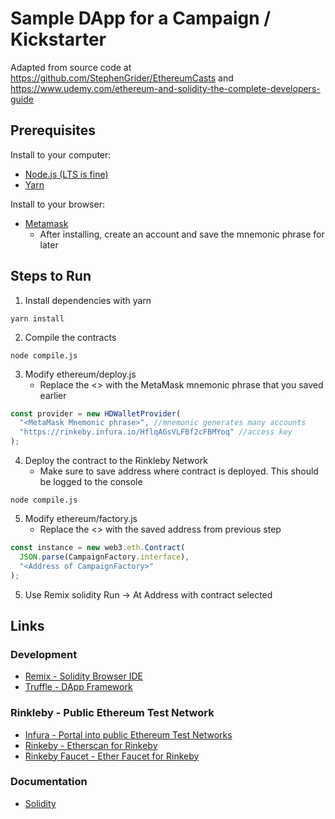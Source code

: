 # Sample DApp for a Campaign / Kickstarter

Adapted from source code at https://github.com/StephenGrider/EthereumCasts and https://www.udemy.com/ethereum-and-solidity-the-complete-developers-guide

## Prerequisites

Install to your computer:

* [Node.js (LTS is fine)](https://nodejs.org/en/)
* [Yarn](https://yarnpkg.com/en/docs/install)

Install to your browser:

* [Metamask](https://chrome.google.com/webstore/search/metamask)
  * After installing, create an account and save the mnemonic phrase for later

## Steps to Run

1. Install dependencies with yarn

```shell
yarn install
```

2. Compile the contracts

```shell
node compile.js
```

3. Modify ethereum/deploy.js
   * Replace the <> with the MetaMask mnemonic phrase that you saved earlier

```javascript
const provider = new HDWalletProvider(
  "<MetaMask Mnemonic phrase>", //mnemonic generates many accounts
  "https://rinkeby.infura.io/HflqAGsVLFBf2cFBMYoq" //access key
);
```

4. Deploy the contract to the Rinkleby Network
   * Make sure to save address where contract is deployed. This should be logged to the console

```shell
node compile.js
```

5. Modify ethereum/factory.js
   * Replace the <> with the saved address from previous step

```javascript
const instance = new web3.eth.Contract(
  JSON.parse(CampaignFactory.interface),
  "<Address of CampaignFactory>"
);
```

5. Use Remix solidity Run -> At Address with contract selected

## Links

### Development

* [Remix - Solidity Browser IDE](https://remix.ethereum.org/)
* [Truffle - DApp Framework](http://truffleframework.com/)

### Rinkleby - Public Ethereum Test Network

* [Infura - Portal into public Ethereum Test Networks](https://infura.io/)
* [Rinkeby - Etherscan for Rinkeby](https://rinkeby.etherscan.io/)
* [Rinkeby Faucet - Ether Faucet for Rinkeby](https://faucet.rinkeby.io/)

### Documentation

* [Solidity](https://solidity.readthedocs.io/en/develop/)
